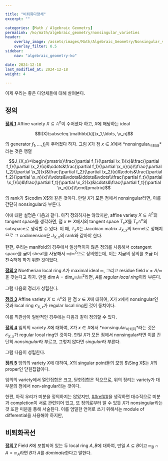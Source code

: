 ```yaml
---

title: "비퇴화다양체"
excerpt: ""

categories: [Math / Algebraic Geometry]
permalink: /ko/math/algebraic_geometry/nonsingular_varieties
header:
    overlay_image: /assets/images/Math/Algebraic_Geometry/Nonsingular_varieties.png
    overlay_filter: 0.5
sidebar: 
    nav: "algebraic_geometry-ko"

date: 2024-12-18
last_modified_at: 2024-12-18
weight: 4

---
```


이제 우리는 좋은 다양체들에 대해 살펴본다. 

## 정의

<div class="definition" markdown="1">

<ins id="def1">**정의 1**</ins> Affine variety $X\subseteq \mathbb{A}^n$이 주어졌다 하고, $X$에 해당하는 ideal

$$I(X)\subseteq \mathbb{k}[\x_1,\ldots, \x_n]$$

의 generator $f_1,\ldots, f_t$이 주어졌다 하자. 그럼 $X$가 점 $x\in X$에서 *nonsingular<sub>비퇴화</sub>*라는 것은 행렬

$$J_{X,x}=\begin{pmatrix}\frac{\partial f_1}{\partial \x_1}(x)&\frac{\partial f_1}{\partial \x_2}(x)&\cdots&\frac{\partial f_1}{\partial \x_n}(x)\\\frac{\partial f_2}{\partial \x_1}(x)&\frac{\partial f_2}{\partial \x_2}(x)&\cdots&\frac{\partial f_2}{\partial \x_n}(x)\\\vdots&\vdots&\ddots&\vdots\\\frac{\partial f_t}{\partial \x_1}(x)&\frac{\partial f_t}{\partial \x_2}(x)&\cdots&\frac{\partial f_t}{\partial \x_n}(x)\\\end{pmatrix}$$

의 rank가 $\codim X$와 같은 것이다. 만일 $X$가 모든 점에서 nonsingular라면, 이를 간단히 nonsingular라 부른다. 

</div>

이에 대한 설명은 다음과 같다. 아직 정의하지는 않았지만, affine variety $X\subseteq \mathbb{A}^n$의 tangent space를 생각하면, 점 $x\in X$에서의 tangent space $T_xX$를 $T_x \mathbb{A}^n$의 subspace로 생각할 수 있다. 이 때, $T_xX$는 Jacobian matrix $J_{X,x}$의 kernel로 정해지므로 그 codimension은 $J_{X,x}$의 rank와 같아야 한다. 

한편, 우리는 manifold의 경우에서 일상적이지 않은 정의를 사용해서 cotangent space를 굳이 sheaf를 사용해서 $\mathfrak{m}/\mathfrak{m}^2$으로 정의했는데, 이는 지금의 정의를 조금 더 친숙하게 하기 위한 것이었다.

<div class="definition" markdown="1">

<ins id="def2">**정의 2**</ins> Noetherian local ring $A$가 maximal ideal $\mathfrak{m}$, 그리고 residue field $\kappa=A/\mathfrak{m}$을 갖는다고 하자. 만일 $\dim A=\dim_\kappa \mathfrak{m}/\mathfrak{m}^2$라면, $A$를 *regular local ring*이라 부른다.

</div>

그럼 다음의 정리가 성립한다.

<div class="proposition" markdown="1">

<ins id="thm3">**정리 3**</ins> Affine variety $X\subseteq \mathbb{A}^n$와 한 점 $x\in X$에 대하여, $X$가 $x$에서 nonsingular인 것과 local ring $\mathscr{O}_{X,x}$가 regular local ring인 것이 동치이다. 

</div>

이를 직관삼아 일반적인 경우에는 다음과 같이 정의할 수 있다. 

<div class="definition" markdown="1">

<ins id="def4">**정의 4**</ins> 임의의 variety $X$에 대하여, $X$가 $x\in X$에서 *nonsingular<sub>비퇴화</sub>*라는 것은 $\mathscr{O}_{X,x}$가 regular local ring인 것이다. 만일 $X$가 모든 점에서 nonsingular라면 이를 간단히 *nonsingular*라 부르고, 그렇지 않다면 *singular*라 부른다. 

</div>

그럼 다음이 성립한다.

<div class="proposition" markdown="1">

<ins id="thm5">**정리 5**</ins> 임의의 variety $X$에 대하여, $X$의 singular point들의 모임 $\Sing X$는 $X$의 proper인 닫힌집합이다.

</div>

임의의 variety에서 열린집합은 크고, 닫힌집합은 작으므로, 위의 정리는 variety가 대부분의 점에서 non-singular라는 것이다.

한편, 아직 우리가 미분을 정의하지는 않았지만, [##ref##](Cohen_structure_thm)을 생각하면 대수적으로 미분과 completion이 서로 관련되어 있고, 또 정의로부터 알 수 있듯 $X$가 nonsingular라는 것 또한 미분을 통해 서술된다. 이를 엄밀한 언어로 쓰기 위해서는 module of differential을 사용해야 하지만, 

## 비퇴화곡선

<div class="definition" markdown="1">

<ins id="def7">**정의 7**</ins> Field $K$에 포함되어 있는 두 local ring $A,B$에 대하여, 만일 $A\subseteq B$이고 $\mathfrak{m}_B\cap A=\mathfrak{m}_A$라면 $B$가 $A$를 *dominate*한다고 말한다.

</div>